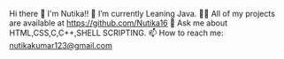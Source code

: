Hi there 👋
I'm Nutika!!
 🌱 I’m currently Leaning Java.
 👨‍💻 All of my projects are available at https://github.com/Nutika16
 💬 Ask me about HTML,CSS,C,C++,SHELL SCRIPTING. 
 📫 How to reach me: nutikakumar123@gmail.com

